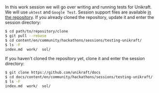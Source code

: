 In this work session we will go over writing and running tests for Unikraft.
We will use `uktest` and `Google Test`.
Session support files are available [in the repository](https://github.com/unikraft/docs).
If you already cloned the repository, update it and enter the session directory:

```bash
$ cd path/to/repository/clone
$ git pull --rebase
$ cd content/en/community/hackathons/sessions/testing-unikraft/
$ ls -F
index.md  work/  sol/
```

If you haven't cloned the repository yet, clone it and enter the session directory:

```bash
$ git clone https://github.com/unikraft/docs
$ cd docs/content/en/community/hackathons/sessions/testing-unikraft/
$ ls -F
index.md  work/  sol/
```
